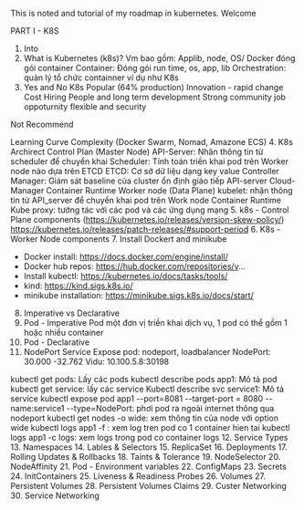 This is noted and tutorial of my roadmap in kubernetes.
Welcome

PART I - K8S

1. Into
2. What is Kubernetes (k8s)?
Vm bao gồm: Applib, node, OS/
Docker đóng gói container
Container: Đóng gói run time, os, app, lib
Orchestration: quản lý tổ chức containner ví dụ như K8s
3. Yes and No K8s
Popular (64% production)
Innovation - rapid change
Cost
Hiring People and long term development
Strong community
job oppoturnity
flexible and security
 
Not Recommend

Learning Curve
Complexity (Docker Swarm, Nomad, Amazone ECS)
4. K8s Archirect
Control Plan (Master Node)
    API-Server: Nhân thông tin từ scheduler để chuyển khai 
    Scheduler: Tính toán triền khai pod trên Worker node nào dựa trên ETCD
    ETCD: Cơ sở dữ liệu dạng key value
    Controller Manager: Giám sát baseline của cluster ổn định giáo tiếp API-server
    Cloud-Manager
    Container Runtime
Worker node (Data Plane)
    kubelet: nhận thông tin từ API_server để chuyển khai pod trên Work node
    Container Runtime
    Kube proxy: tướng tác với các pod và các ứng dụng mạng
5. k8s - Control Plane components
(https://kubernetes.io/releases/version-skew-policy/)
https://kubernetes.io/releases/patch-releases/#support-period
6. K8s - Worker Node components
7. Install Dockert and minikube

- Docker install: https://docs.docker.com/engine/install/ 
- Docker hub repos: https://hub.docker.com/repositories/v...
- Install kubectl: https://kubernetes.io/docs/tasks/tools/ 
- kind: https://kind.sigs.k8s.io/ 
- minikube installation: https://minikube.sigs.k8s.io/docs/start/ 
8. Imperative vs Declarative
9. Pod - Imperative
Pod một đơn vị triền khai dịch vụ, 1 pod có thể gồm 1 hoặc nhiều container
10. Pod - Declarative
11. NodePort Service
Expose pod: nodeport, loadbalancer
NodePort: 30.000 -32.762
Vidu: 10.100.5.8:30198

kubectl get pods: Lấy các pods
kubectl describe pods app1: Mô tả pod
kubectl get service: lấy các service
Kubectl describe svc service1: Mô tả service
kubectl expose pod app1 --port=8081 --target-port = 8080 --name:service1 --type=NodePort: phơi pod ra ngoài internet thông qua nodeport
kubectl get nodes -o wide: xem thông tin của node với option wide
kubectl logs app1 -f : xem log tren pod co 1 container hien tai
kubectl logs app1 -c logs: xem logs trong pod co container logs
12. Service Types
13. Namespaces
14. Lables & Selectors
15. ReplicaSet
16. Deployments
17. Rolling Updates & Rollbacks
18. Taints & Tolerance
19. NodeSelector
20. NodeAffinity
21. Pod - Environment variables
22. ConfigMaps
23. Secrets
24. InitContainers
25. Liveness & Readiness Probes
26. Volumes
27. Persistent Volumes
28. Persistent Volumes Claims
29. Custer Networking
30. Service Networking 
